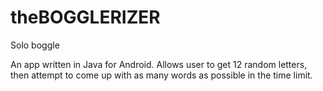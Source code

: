 # theBOGGLERIZER
Solo boggle

An app written in Java for Android. Allows user to get 12 random letters, then attempt to come up with as many words as possible in the time limit.
